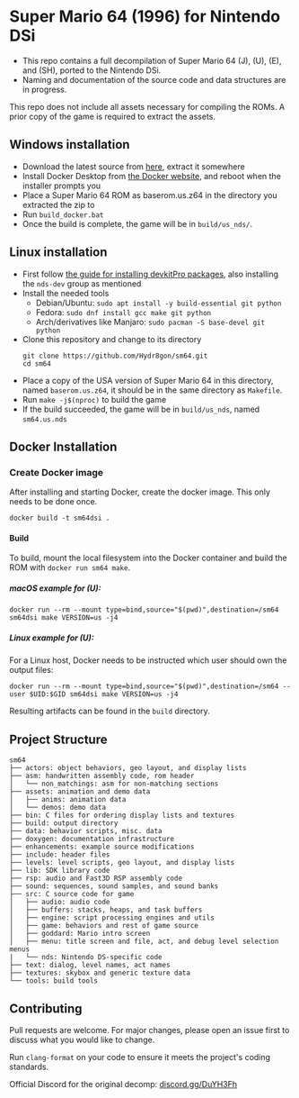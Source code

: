 # Super Mario 64 (1996) for Nintendo DSi

- This repo contains a full decompilation of Super Mario 64 (J), (U), (E), and (SH), ported to the Nintendo DSi.
- Naming and documentation of the source code and data structures are in progress.

This repo does not include all assets necessary for compiling the ROMs.
A prior copy of the game is required to extract the assets.

## Windows installation
 * Download the latest source from [here](https://github.com/Hydr8gon/sm64/archive/nds.zip), extract it somewhere
 * Install Docker Desktop from [the Docker website](https://www.docker.com/get-started), and reboot when the installer prompts you
 * Place a Super Mario 64 ROM as baserom.us.z64 in the directory you extracted the zip to
 * Run `build_docker.bat`
 * Once the build is complete, the game will be in `build/us_nds/`.

## Linux installation
 * First follow [the guide for installing devkitPro packages](https://devkitpro.org/wiki/Getting_Started), also installing the `nds-dev` group as mentioned
 * Install the needed tools
   * Debian/Ubuntu: `sudo apt install -y build-essential git python`
   * Fedora: `sudo dnf install gcc make git python`
   * Arch/derivatives like Manjaro: `sudo pacman -S base-devel git python`
 * Clone this repository and change to its directory
   ```
   git clone https://github.com/Hydr8gon/sm64.git
   cd sm64
   ```
 * Place a copy of the USA version of Super Mario 64 in this directory, named `baserom.us.z64`, it should be in the same directory as `Makefile`.
 * Run `make -j$(nproc)` to build the game
 * If the build succeeded, the game will be in `build/us_nds`, named `sm64.us.nds`

## Docker Installation

### Create Docker image

After installing and starting Docker, create the docker image. This only needs to be done once.
```
docker build -t sm64dsi .
```

#### Build

To build, mount the local filesystem into the Docker container and build the ROM with `docker run sm64 make`.

##### macOS example for (U):
```
docker run --rm --mount type=bind,source="$(pwd)",destination=/sm64 sm64dsi make VERSION=us -j4
```

##### Linux example for (U):
For a Linux host, Docker needs to be instructed which user should own the output files:
```
docker run --rm --mount type=bind,source="$(pwd)",destination=/sm64 --user $UID:$GID sm64dsi make VERSION=us -j4
```

Resulting artifacts can be found in the `build` directory.

## Project Structure
	
	sm64
	├── actors: object behaviors, geo layout, and display lists
	├── asm: handwritten assembly code, rom header
	│   └── non_matchings: asm for non-matching sections
	├── assets: animation and demo data
	│   ├── anims: animation data
	│   └── demos: demo data
	├── bin: C files for ordering display lists and textures
	├── build: output directory
	├── data: behavior scripts, misc. data
	├── doxygen: documentation infrastructure
	├── enhancements: example source modifications
	├── include: header files
	├── levels: level scripts, geo layout, and display lists
	├── lib: SDK library code
	├── rsp: audio and Fast3D RSP assembly code
	├── sound: sequences, sound samples, and sound banks
	├── src: C source code for game
	│   ├── audio: audio code
	│   ├── buffers: stacks, heaps, and task buffers
	│   ├── engine: script processing engines and utils
	│   ├── game: behaviors and rest of game source
	│   ├── goddard: Mario intro screen
	│   ├── menu: title screen and file, act, and debug level selection menus
	|   └── nds: Nintendo DS-specific code
	├── text: dialog, level names, act names
	├── textures: skybox and generic texture data
	└── tools: build tools

## Contributing

Pull requests are welcome. For major changes, please open an issue first to
discuss what you would like to change.

Run `clang-format` on your code to ensure it meets the project's coding standards.

Official Discord for the original decomp: [discord.gg/DuYH3Fh](https://discord.gg/DuYH3Fh)
